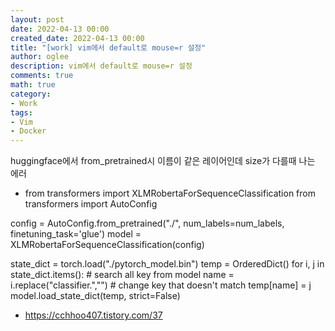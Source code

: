 ```yaml
---
layout: post
date: 2022-04-13 00:00
created_date: 2022-04-13 00:00
title: "[work] vim에서 default로 mouse=r 설정"
author: oglee
description: vim에서 default로 mouse=r 설정
comments: true
math: true
category:
- Work
tags:
- Vim
- Docker
---
```


huggingface에서 from_pretrained시 이름이 같은 레이어인데 size가 다를때 나는 에러

<!--more-->


- from transformers import XLMRobertaForSequenceClassification
from transformers import AutoConfig

config = AutoConfig.from_pretrained("./", num_labels=num_labels, finetuning_task='glue')
model = XLMRobertaForSequenceClassification(config)

state_dict = torch.load("./pytorch_model.bin")
temp = OrderedDict()
for i, j in state_dict.items():   # search all key from model
    name = i.replace("classifier.","")  # change key that doesn't match
    temp[name] = j
model.load_state_dict(temp, strict=False)
- https://cchhoo407.tistory.com/37
